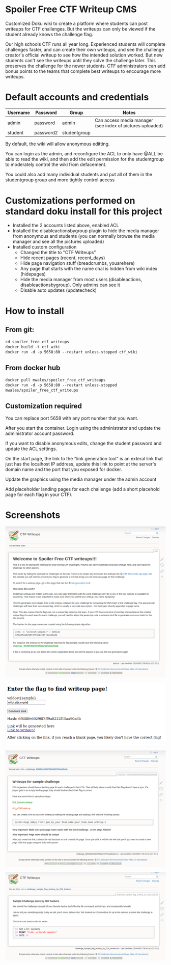 # Spoiler Free CTF Writeup CMS

Customized Doku wiki to create a platform where students can post writeups for
CTF challenges.  But the writeups can only be viewed if the student already
knows the challenge flag.

Our high schools CTF runs all year long.  Experienced students will complete
challenges faster, and can create their own writeups, and see the challenge
creator's official writeup to see how the intended solution worked.  But new
students can't see the writeups until they solve the challenge later.  This
preserves the challenge for the newer students.  CTF administrators can add
bonus points to the teams that complete best writeups to encourage more
writeups.

# Default accounts and credentials

| Username      | Password        | Group          | Notes                                                     |
| --------------| --------------- | -------------- | --------------------------------------------------------- |
| admin         | password        | admin          | Can access media manager (see index of pictures uploaded) |
| student       | password2       | studentgroup   |                                                           |

By default, the wiki will allow anonymous editting.

You can login as the admin, and reconfigure the ACL to only have @ALL be able to read the wiki, and then add
the edit permission for the studentgroup to moderately control the wiki from defacement.

You could also add many individual students and put all of them in the studentgroup group and more tightly
control access

# Customizations performed on standard doku install for this project

* Installed the 2 accounts listed above, enabled ACL
* Installed the disableactionsbygroup plugin to hide the media manager from
  anonymous and students (you can normally browse the media manager and see
  all the pictures uploaded)
* Installed custom configuration
  * Changed the title to "CTF Writeups"
  * Hide recent pages (recent, recent_days)
  * Hide page navigation stuff (breadcrumbs, youarehere)
  * Any page that starts with the name chal is hidden from wiki index (hidepages)
  * Hide the media manager from most users (disableactions, disableactionsbygroup).
    Only admins can see it
  * Disable auto updates (updatecheck)

# How to install

## From git:

```
cd spoiler_free_ctf_writeups
docker build -t ctf_wiki
docker run -d -p 5658:80 --restart unless-stopped ctf_wiki
```

## From docker hub

```
docker pull mwales/spoiler_free_ctf_writeups
docker run -d -p 5658:80 --restart unless-stopped mwales/spoiler_free_ctf_writeups
```

## Customization required

You can replace port 5658 with any port number that you want.

After you start the container.  Login using the administrator and update the administrator account
password.

If you want to disable anonymous edits, change the student password and update the ACL settings.

On the start page, the link to the "link generation tool" is an exteral link that just has the
localhost IP address, update this link to point at the server's domain name and the port that
you exposed for docker.

Update the graphics using the media manager under the admin account

Add placeholder landing pages for each challenge (add a short placehold page for each flag in your
CTF).

# Screenshots

![Start page](screenshots/start_page.png)

![Link generator](screenshots/link_generator.png)

![Challenge landing page](screenshots/chal_landing_page.png)

![Sample writeup](screenshots/sample_writeup.png)

